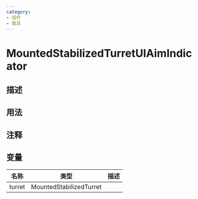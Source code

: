 ```yaml
---
category: 
- 组件
- 载具
---
```

# MountedStabilizedTurretUIAimIndicator
## 描述

## 用法

## 注释

## 变量
| 名称 | 类型 | 描述 |
| ----------- | ----------- | ----------- |
| turret | MountedStabilizedTurret |  |  
